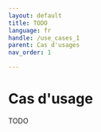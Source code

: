 ```yaml
---
layout: default
title: TODO
language: fr
handle: /use_cases_1
parent: Cas d'usages
nav_order: 1

---
```


# Cas d'usage

TODO
